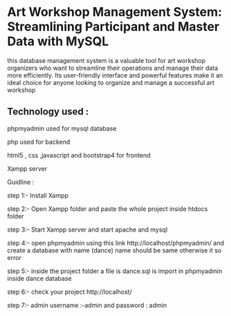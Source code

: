 # Art Workshop Management System: Streamlining Participant and Master Data with MySQL

this database management system is a valuable tool for art workshop organizers who want to streamline their operations and manage their data more efficiently. Its user-friendly interface and powerful features make it an ideal choice for anyone looking to organize and manage a successful art workshop

## Technology used :

phpmyadmin used for mysql database

php used for backend

html5 , css ,javascript and bootstrap4 for frontend

Xampp server

Guidline :

step 1:- Install Xampp

step 2:- Open Xampp folder and paste the whole project inside htdocs folder

step 3:- Start Xampp server and start apache and mysql

step 4:- open phpmyadmin using this link http://localhost/phpmyadmin/ and create a database with name (dance) name should be same otherwise it so error

step 5:- inside the project folder a file is dance.sql is import in phpmyadmin inside dance database

step 6:- check your project http://localhost/

step 7:- admin username :-admin and password : admin